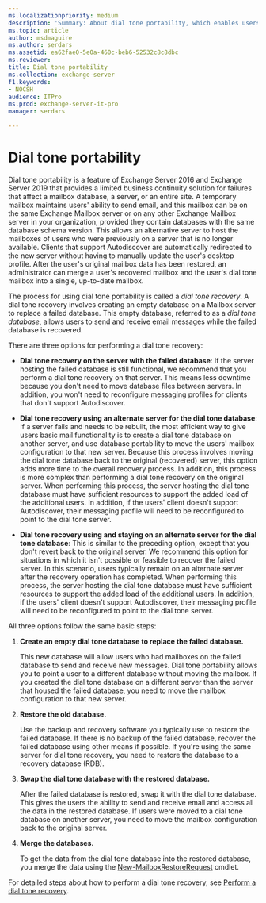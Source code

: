 ```yaml
---
ms.localizationpriority: medium
description: 'Summary: About dial tone portability, which enables users to have a temporary mailbox for sending and receiving email while their original mailbox is being restored or repaired.'
ms.topic: article
author: msdmaguire
ms.author: serdars
ms.assetid: ea62fae0-5e0a-460c-beb6-52532c8c8dbc
ms.reviewer:
title: Dial tone portability
ms.collection: exchange-server
f1.keywords:
- NOCSH
audience: ITPro
ms.prod: exchange-server-it-pro
manager: serdars

---
```


# Dial tone portability

Dial tone portability is a feature of Exchange Server 2016 and Exchange Server 2019 that provides a limited business continuity solution for failures that affect a mailbox database, a server, or an entire site. A temporary mailbox maintains users' ability to send email, and this mailbox can be on the same Exchange Mailbox server or on any other Exchange Mailbox server in your organization, provided they contain databases with the same database schema version. This allows an alternative server to host the mailboxes of users who were previously on a server that is no longer available. Clients that support Autodiscover are automatically redirected to the new server without having to manually update the user's desktop profile. After the user's original mailbox data has been restored, an administrator can merge a user's recovered mailbox and the user's dial tone mailbox into a single, up-to-date mailbox.

The process for using dial tone portability is called a *dial tone recovery*. A dial tone recovery involves creating an empty database on a Mailbox server to replace a failed database. This empty database, referred to as a *dial tone database*, allows users to send and receive email messages while the failed database is recovered.

There are three options for performing a dial tone recovery:

- **Dial tone recovery on the server with the failed database**: If the server hosting the failed database is still functional, we recommend that you perform a dial tone recovery on that server. This means less downtime because you don't need to move database files between servers. In addition, you won't need to reconfigure messaging profiles for clients that don't support Autodiscover.

- **Dial tone recovery using an alternate server for the dial tone database**: If a server fails and needs to be rebuilt, the most efficient way to give users basic mail functionality is to create a dial tone database on another server, and use database portability to move the users' mailbox configuration to that new server. Because this process involves moving the dial tone database back to the original (recovered) server, this option adds more time to the overall recovery process. In addition, this process is more complex than performing a dial tone recovery on the original server. When performing this process, the server hosting the dial tone database must have sufficient resources to support the added load of the additional users. In addition, if the users' client doesn't support Autodiscover, their messaging profile will need to be reconfigured to point to the dial tone server.

- **Dial tone recovery using and staying on an alternate server for the dial tone database**: This is similar to the preceding option, except that you don't revert back to the original server. We recommend this option for situations in which it isn't possible or feasible to recover the failed server. In this scenario, users typically remain on an alternate server after the recovery operation has completed. When performing this process, the server hosting the dial tone database must have sufficient resources to support the added load of the additional users. In addition, if the users' client doesn't support Autodiscover, their messaging profile will need to be reconfigured to point to the dial tone server.

All three options follow the same basic steps:

1. **Create an empty dial tone database to replace the failed database.**

    This new database will allow users who had mailboxes on the failed database to send and receive new messages. Dial tone portability allows you to point a user to a different database without moving the mailbox. If you created the dial tone database on a different server than the server that housed the failed database, you need to move the mailbox configuration to that new server.

2. **Restore the old database.**

    Use the backup and recovery software you typically use to restore the failed database. If there is no backup of the failed database, recover the failed database using other means if possible. If you're using the same server for dial tone recovery, you need to restore the database to a recovery database (RDB).

3. **Swap the dial tone database with the restored database.**

    After the failed database is restored, swap it with the dial tone database. This gives the users the ability to send and receive email and access all the data in the restored database. If users were moved to a dial tone database on another server, you need to move the mailbox configuration back to the original server.

4. **Merge the databases.**

    To get the data from the dial tone database into the restored database, you merge the data using the [New-MailboxRestoreRequest](/powershell/module/exchange/new-mailboxrestorerequest) cmdlet.

For detailed steps about how to perform a dial tone recovery, see [Perform a dial tone recovery](dial-tone-recovery.md).